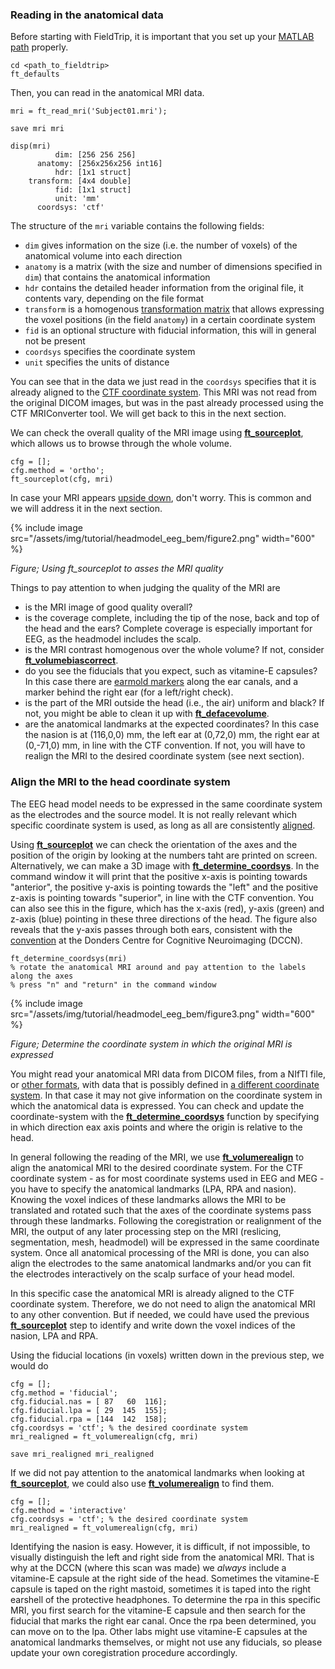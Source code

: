 ### Reading in the anatomical data

Before starting with FieldTrip, it is important that you set up your [MATLAB path](/faq/installation) properly.

    cd <path_to_fieldtrip>
    ft_defaults

Then, you can read in the anatomical MRI data.

    mri = ft_read_mri('Subject01.mri');

    save mri mri

    disp(mri)
              dim: [256 256 256]
          anatomy: [256x256x256 int16]
              hdr: [1x1 struct]
        transform: [4x4 double]
              fid: [1x1 struct]
              unit: 'mm'
          coordsys: 'ctf'

The structure of the `mri` variable contains the following fields:

-   `dim` gives information on the size (i.e. the number of voxels) of the anatomical volume into each direction
-   `anatomy` is a matrix (with the size and number of dimensions specified in `dim`) that contains the anatomical information
-   `hdr` contains the detailed header information from the original file, it contents vary, depending on the file format
-   `transform` is a homogenous [transformation matrix](/faq/homogenous) that allows expressing the voxel positions (in the field `anatomy`) in a certain coordinate system
-   `fid` is an optional structure with fiducial information, this will in general not be present
-   `coordsys` specifies the coordinate system
-   `unit` specifies the units of distance

You can see that in the data we just read in the `coordsys` specifies that it is already aligned to the [CTF coordinate system](/faq/coordsys#details-of-the-ctf-coordinate-system). This MRI was not read from the original DICOM images, but was in the past already processed using the CTF MRIConverter tool. We will get back to this in the next section.

We can check the overall quality of the MRI image using **[ft_sourceplot](/reference/ft_sourceplot)**, which allows us to browse through the whole volume.

    cfg = [];
    cfg.method = 'ortho';
    ft_sourceplot(cfg, mri)

In case your MRI appears [upside down](/faq/my_mri_is_upside_down_is_this_a_problem), don't worry. This is common and we will address it in the next section.

{% include image src="/assets/img/tutorial/headmodel_eeg_bem/figure2.png" width="600" %}

_Figure; Using ft_sourceplot to asses the MRI quality_

Things to pay attention to when judging the quality of the MRI are

- is the MRI image of good quality overall?
- is the coverage complete, including the tip of the nose, back and top of the head and the ears? Complete coverage is especially important for EEG, as the headmodel includes the scalp.
- is the MRI contrast homogenous over the whole volume? If not, consider **[ft_volumebiascorrect](/reference/ft_volumebiascorrect)**.
- do you see the fiducials that you expect, such as vitamine-E capsules? In this case there are [earmold markers](/faq/how_are_the_lpa_and_rpa_points_defined/#the-lparpa-in-the-donders-meg-and-mri-labs) along the ear canals, and a marker behind the right ear (for a left/right check).
- is the part of the MRI outside the head (i.e., the air) uniform and black? If not, you might be able to clean it up with  **[ft_defacevolume](/reference/ft_defacevolume)**.
- are the anatomical landmarks at the expected coordinates? In this case the nasion is at (116,0,0) mm, the left ear at (0,72,0) mm, the right ear at (0,-71,0) mm, in line with the CTF convention. If not, you will have to realign the MRI to the desired coordinate system (see next section).

### Align the MRI to the head coordinate system

The EEG head model needs to be expressed in the same coordinate system as the electrodes and the source model. It is not really relevant which specific coordinate system is used, as long as all are consistently [aligned](/faq/how_to_coregister_an_anatomical_mri_with_the_gradiometer_or_electrode_positions).

Using **[ft_sourceplot](/reference/ft_sourceplot)** we can check the orientation of the axes and the position of the origin by looking at the numbers taht are printed on screen. Alternatively, we can make a 3D image with **[ft_determine_coordsys](/reference/utilities/ft_determine_coordsys)**. In the command window it will print that the positive x-axis is pointing towards "anterior", the positive y-axis is pointing towards the "left" and the positive z-axis is pointing towards "superior", in line with the CTF convention. You can also see this in the figure, which has the x-axis (red), y-axis (green) and z-axis (blue) pointing in these three directions of the head. The figure also reveals that the y-axis passes through both ears, consistent with the [convention](/faq/how_are_the_lpa_and_rpa_points_defined/#the-lparpa-in-the-donders-meg-and-mri-labs) at the Donders Centre for Cognitive Neuroimaging (DCCN).

    ft_determine_coordsys(mri)
    % rotate the anatomical MRI around and pay attention to the labels along the axes
    % press "n" and "return" in the command window

{% include image src="/assets/img/tutorial/headmodel_eeg_bem/figure3.png" width="600" %}

_Figure; Determine the coordinate system in which the original MRI is expressed_

You might read your anatomical MRI data from DICOM files, from a NIfTI file, or [other formats](/faq/dataformat), with data that is possibly defined in [a different coordinate system](/faq/coordsys). In that case it may not give information on the coordinate system in which the anatomical data is expressed. You can check and update the coordinate-system with the **[ft_determine_coordsys](/reference/utilities/ft_determine_coordsys)** function by specifying in which direction eax axis points and where the origin is relative to the head.

In general following the reading of the MRI, we use **[ft_volumerealign](/reference/ft_volumerealign)** to align the anatomical MRI to the desired coordinate system. For the CTF coordinate system - as for most coordinate systems used in EEG and MEG - you have to specify the anatomical landmarks (LPA, RPA and nasion). Knowing the voxel indices of these landmarks allows the MRI to be translated and rotated such that the axes of the coordinate systems pass through these landmarks. Following the coregistration or realignment of the MRI, the output of any later processing step on the MRI (reslicing, segmentation, mesh, headmodel) will be expressed in the same coordinate system. Once all anatomical processing of the MRI is done, you can also align the electrodes to the same anatomical landmarks and/or you can fit the electrodes interactively on the scalp surface of your head model.

In this specific case the anatomical MRI is already aligned to the CTF coordinate system. Therefore, we do not need to align the anatomical MRI to any other convention. But if needed, we could have used the previous **[ft_sourceplot](/reference/ft_sourceplot)** step to identify and write down the voxel indices of the nasion, LPA and RPA.

Using the fiducial locations (in voxels) written down in the previous step, we would do

    cfg = [];
    cfg.method = 'fiducial';
    cfg.fiducial.nas = [ 87   60  116];
    cfg.fiducial.lpa = [ 29  145  155];
    cfg.fiducial.rpa = [144  142  158];
    cfg.coordsys = 'ctf'; % the desired coordinate system
    mri_realigned = ft_volumerealign(cfg, mri)

    save mri_realigned mri_realigned

If we did not pay attention to the anatomical landmarks when looking at **[ft_sourceplot](/reference/ft_sourceplot)**, we could also use **[ft_volumerealign](/reference/ft_volumerealign)** to find them.

    cfg = [];
    cfg.method = 'interactive'
    cfg.coordsys = 'ctf'; % the desired coordinate system
    mri_realigned = ft_volumerealign(cfg, mri)

Identifying the nasion is easy. However, it is difficult, if not impossible, to visually distinguish the left and right side from the anatomical MRI. That is why at the DCCN (where this scan was made) we _always_ include a vitamine-E capsule at the right side of the head. Sometimes the vitamine-E capsule is taped on the right mastoid, sometimes it is taped into the right earshell of the protective headphones. To determine the rpa in this specific MRI, you first search for the vitamine-E capsule and then search for the fiducial that marks the right ear canal. Once the rpa been determined, you can move on to the lpa. Other labs might use vitamine-E capsules at the anatomical landmarks themselves, or might not use any fiducials, so please update your own coregistration procedure accordingly.
